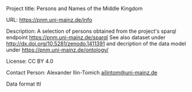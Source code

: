 Project title: Persons and Names of the Middle Kingdom


URL: https://pnm.uni-mainz.de/info


Description: A selection of persons obtained from the project's sparql endpoint https://pnm.uni-mainz.de/sparql
See also dataset under http://dx.doi.org/10.5281/zenodo.1411391 and decription of the data model under https://pnm.uni-mainz.de/ontology/


License: CC BY 4.0


Contact Person: Alexander Ilin-Tomich ailintom@uni-mainz.de


Data format ttl
 

